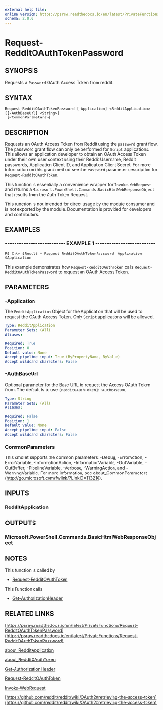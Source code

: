 ```yaml
---
external help file: 
online version: https://psraw.readthedocs.io/en/latest/PrivateFunctions/Request-RedditOAuthTokenPassword
schema: 2.0.0
---
```


# Request-RedditOAuthTokenPassword

## SYNOPSIS
Requests a `Password` OAuth Access Token from reddit.

## SYNTAX

```
Request-RedditOAuthTokenPassword [-Application] <RedditApplication> [[-AuthBaseUrl] <String>]
 [<CommonParameters>]
```

## DESCRIPTION
Requests an OAuth Access Token from Reddit using the `password` grant flow. The password grant flow can only be performed for `Script` applications. This allows an application developer to obtain an OAuth Access Token under their own user context using their Reddit Username, Reddit passwords, Application Client ID, and Application Client Secret. For more information on this grant method see the `Password` parameter description for `Request-RedditOAuthToken`.

This function is essentially a convenience wrapper for `Invoke-WebRequest` and returns a `Microsoft.PowerShell.Commands.BasicHtmlWebResponseObject` that results from the Auth Token Request.

This function is not intended for direct usage by the module consumer and is not exported by the module. Documentation is provided for developers and contributors.

## EXAMPLES

### -------------------------- EXAMPLE 1 --------------------------
```
PS C:\> $Result = Request-RedditOAuthTokenPassword -Application $Application
```

This example demonstrates how `Request-RedditOAuthToken` calls `Request-RedditOAuthTokenPassword` to request an OAuth Access Token.

## PARAMETERS

### -Application
The `RedditApplication` Object for the Application that will be used to request the OAuth Access Token. Only `Script` applications will be allowed.

```yaml
Type: RedditApplication
Parameter Sets: (All)
Aliases: 

Required: True
Position: 0
Default value: None
Accept pipeline input: True (ByPropertyName, ByValue)
Accept wildcard characters: False
```

### -AuthBaseUrl
Optional parameter for the Base URL to request the Access OAuth Token from. The default is to use `[RedditOAuthToken]::AuthBaseURL`

```yaml
Type: String
Parameter Sets: (All)
Aliases: 

Required: False
Position: 1
Default value: None
Accept pipeline input: False
Accept wildcard characters: False
```

### CommonParameters
This cmdlet supports the common parameters: -Debug, -ErrorAction, -ErrorVariable, -InformationAction, -InformationVariable, -OutVariable, -OutBuffer, -PipelineVariable, -Verbose, -WarningAction, and -WarningVariable. For more information, see about_CommonParameters (http://go.microsoft.com/fwlink/?LinkID=113216).

## INPUTS

### RedditApplication

## OUTPUTS

### Microsoft.PowerShell.Commands.BasicHtmlWebResponseObject

## NOTES
This function is called by

* [Request-RedditOAuthToken](https://psraw.readthedocs.io/en/latest/Module/Request-RedditOAuthToken)

This Function calls 

* [Get-AuthorizationHeader](https://psraw.readthedocs.io/en/latest/Module/Get-AuthorizationHeader)

## RELATED LINKS

[https://psraw.readthedocs.io/en/latest/PrivateFunctions/Request-RedditOAuthTokenPassword](https://psraw.readthedocs.io/en/latest/PrivateFunctions/Request-RedditOAuthTokenPassword)

[about_RedditApplication](https://psraw.readthedocs.io/en/latest/Module/about_RedditApplication)

[about_RedditOAuthToken](https://psraw.readthedocs.io/en/latest/Module/about_RedditOAuthToken)

[Get-AuthorizationHeader](https://psraw.readthedocs.io/en/latest/Module/Get-AuthorizationHeader)

[Request-RedditOAuthToken](https://psraw.readthedocs.io/en/latest/Module/Request-RedditOAuthToken)

[Invoke-WebRequest](https://go.microsoft.com/fwlink/?LinkID=217035)

[https://github.com/reddit/reddit/wiki/OAuth2#retrieving-the-access-token](https://github.com/reddit/reddit/wiki/OAuth2#retrieving-the-access-token)